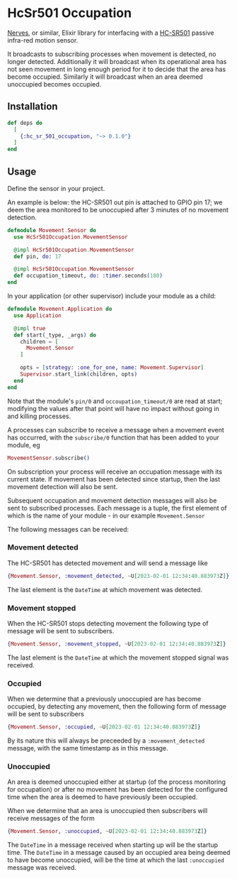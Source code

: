 # HcSr501 Occupation

[Nerves](https://nerves-project.org), or similar, Elixir library for interfacing with a [HC-SR501](https://duckduckgo.com/?q=HC-SR501) passive infra-red motion sensor. 

It broadcasts to subscribing processes when movement is detected, no longer detected. Additionally it will broadcast when its operational area has not seen movement in long enough period for it to decide that the area has become occupied.  Similarly it will broadcast when an area deemed unoccupied becomes occupied.


## Installation

```elixir
def deps do
  [
    {:hc_sr_501_occupation, "~> 0.1.0"}
  ]
end

```
## Usage

Define the sensor in your project.

An example is below: the HC-SR501 out pin is attached to GPIO pin 17; we deem the area monitored to be unoccupied after 3 minutes of no movement detection.


```elixir
defmodule Movement.Sensor do
  use HcSr501Occupation.MovementSensor

  @impl HcSr501Occupation.MovementSensor
  def pin, do: 17

  @impl HcSr501Occupation.MovementSensor
  def occupation_timeout, do: :timer.seconds(180)
end
```

In your application (or other supervisor) include your module as a child:

```elixir
defmodule Movement.Application do
  use Application

  @impl true
  def start(_type, _args) do
    children = [
      Movement.Sensor
    ]

    opts = [strategy: :one_for_one, name: Movement.Supervisor]
    Supervisor.start_link(children, opts)
  end
end
```

Note that the module's `pin/0` and `occoupation_timeout/0` are read at start; modifying the values after that point will have no impact without going in and killing processes.

A processes can subscribe to receive a message when a movement event has occurred, with the `subscribe/0` function that has been added to your module, eg

```elixir
MovementSensor.subscribe()
```

On subscription your process will receive an occupation message with its current state. If movement has been detected since startup, then the last movement detection will also be sent.

Subsequent occupation and movement detection messages will also be sent to subscribed processes. Each message is a tuple, the first element of which is the name of your module - in our example `Movement.Sensor`

The following messages can be received:

### Movement detected

The HC-SR501 has detected movement and will send a message like

```elixir
{Movement.Sensor, :movement_detected, ~U[2023-02-01 12:34:40.883973Z]}
```

The last element is the `DateTime` at which movement was detected.

### Movement stopped

When the HC-SR501 stops detecting movement the following type of message will be sent to subscribers.


```elixir
{Movement.Sensor, :movement_stopped, ~U[2023-02-01 12:34:40.883973Z]}
```

The last element is the `DateTime` at which the movement stopped signal was received.


### Occupied

When we determine that a previously unoccupied are has become occupied, by detecting any movement, then the following form of message will be sent to subscribers


```elixir
{Movement.Sensor, :occupied, ~U[2023-02-01 12:34:40.883973Z]}
```

By its nature this will always be preceeded by a `:movement_detected` message, with the same timestamp as in this message.

### Unoccupied

An area is deemed unoccupied either at startup (of the process monitoring for occupation) or after no movement has been detected for the configured time when the area is deemed to have previously been occupied.

When we determine that an area is unoccupied then subscribers will receive messages of the form

```elixir
{Movement.Sensor, :unoccupied, ~U[2023-02-01 12:34:40.883973Z]}
```

The `DateTime` in a message received when starting up will be the startup time. The `DateTime` in a message caused by an occupied area being deemed to have become unoccupied, will be the time at which the last `:unoccupied` message was received.